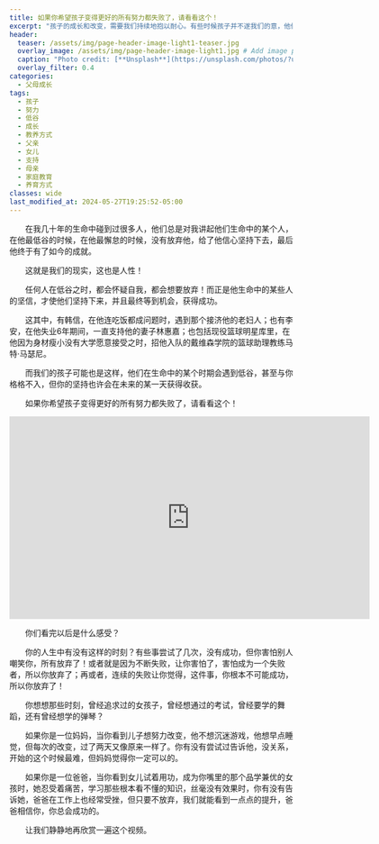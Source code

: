 ```yaml
---
title: 如果你希望孩子变得更好的所有努力都失败了，请看看这个！
excerpt: "孩子的成长和改变，需要我们持续地抱以耐心。有些时候孩子并不遂我们的意，他们没有达成我们的期望，甚至会让我们极其失望，但这个时候，你会放弃吗？"
header:
  teaser: /assets/img/page-header-image-light1-teaser.jpg
  overlay_image: /assets/img/page-header-image-light1.jpg # Add image post (optional)
  caption: "Photo credit: [**Unsplash**](https://unsplash.com/photos/?utm_source=unsplash&utm_medium=referral&utm_content=creditCopyText)"
  overlay_filter: 0.4
categories:
  - 父母成长
tags: 
  - 孩子
  - 努力
  - 低谷
  - 成长
  - 教养方式
  - 父亲
  - 女儿
  - 支持
  - 母亲
  - 家庭教育
  - 养育方式
classes: wide
last_modified_at: 2024-05-27T19:25:52-05:00
---
```


&emsp;&emsp;在我几十年的生命中碰到过很多人，他们总是对我讲起他们生命中的某个人，在他最低谷的时候，在他最懈怠的时候，没有放弃他，给了他信心坚持下去，最后他终于有了如今的成就。

&emsp;&emsp;这就是我们的现实，这也是人性！

&emsp;&emsp;任何人在低谷之时，都会怀疑自我，都会想要放弃！而正是他生命中的某些人的坚信，才使他们坚持下来，并且最终等到机会，获得成功。

&emsp;&emsp;这其中，有韩信，在他连吃饭都成问题时，遇到那个接济他的老妇人；也有李安，在他失业6年期间，一直支持他的妻子林惠嘉；也包括现役篮球明星库里，在他因为身材瘦小没有大学愿意接受之时，招他入队的戴维森学院的篮球助理教练马特·马瑟尼。

&emsp;&emsp;而我们的孩子可能也是这样，他们在生命中的某个时期会遇到低谷，甚至与你格格不入，但你的坚持也许会在未来的某一天获得收获。

&emsp;&emsp;如果你希望孩子变得更好的所有努力都失败了，请看看这个！

<iframe width="640" height="360" src="https://www.youtube-nocookie.com/embed/LmwbWom9dnA?controls=0" frameborder="0" allowfullscreen></iframe>

&emsp;&emsp;你们看完以后是什么感受？

&emsp;&emsp;你的人生中有没有这样的时刻？有些事尝试了几次，没有成功，但你害怕别人嘲笑你，所有放弃了！或者就是因为不断失败，让你害怕了，害怕成为一个失败者，所以你放弃了；再或者，连续的失败让你觉得，这件事，你根本不可能成功，所以你放弃了！

&emsp;&emsp;你想想那些时刻，曾经追求过的女孩子，曾经想通过的考试，曾经要学的舞蹈，还有曾经想学的弹琴？

&emsp;&emsp;如果你是一位妈妈，当你看到儿子想努力改变，他不想沉迷游戏，他想早点睡觉，但每次的改变，过了两天又像原来一样了。你有没有尝试过告诉他，没关系，开始的这个时候最难，但妈妈觉得你一定可以的。

&emsp;&emsp;如果你是一位爸爸，当你看到女儿试着用功，成为你嘴里的那个品学兼优的女孩时，她忍受着痛苦，学习那些根本看不懂的知识，丝毫没有效果时，你有没有告诉她，爸爸在工作上也经常受挫，但只要不放弃，我们就能看到一点点的提升，爸爸相信你，你总会成功的。

&emsp;&emsp;让我们静静地再欣赏一遍这个视频。

